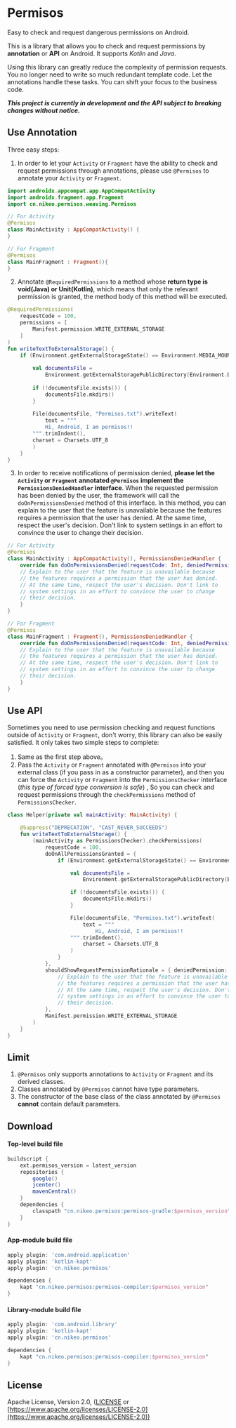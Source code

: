 Permisos  
===========  
Easy to check and request dangerous permissions on Android.  

This is a library that allows you to check and request permissions by **annotation** or **API** on Android. It supports *Kotlin* and *Java*.

Using this library can greatly reduce the complexity of permission requests. You no longer need to write so much redundant template code. Let the annotations handle these tasks. You can shift your focus to the business code.

**_This project is currently in development and the API subject to breaking 
changes without notice._**  

## Use Annotation
Three easy steps:

 1. In order to let your `Activity` or `Fragment` have the ability to check and request permissions through annotations, please use `@Permisos` to annotate your `Activity` or `Fragment`.
```kotlin
import androidx.appcompat.app.AppCompatActivity  
import androidx.fragment.app.Fragment
import cn.nikeo.permisos.weaving.Permisos  

// For Activity
@Permisos  
class MainActivity : AppCompatActivity() {  
}

// For Fragment
@Permisos  
class MainFragment : Fragment(){  
}
```
2. Annotate `@RequiredPermissions` to a method whose **return type is void(Java) or Unit(Kotlin)**, which means that only the relevant permission is granted, the method body of this method will be executed.
```kotlin
@RequiredPermissions(  
    requestCode = 100,  
    permissions = [  
        Manifest.permission.WRITE_EXTERNAL_STORAGE  
    ]  
)  
fun writeTextToExternalStorage() {  
    if (Environment.getExternalStorageState() == Environment.MEDIA_MOUNTED) {  
          
        val documentsFile =  
            Environment.getExternalStoragePublicDirectory(Environment.DIRECTORY_DOCUMENTS)  
          
        if (!documentsFile.exists()) {  
            documentsFile.mkdirs()  
        }  
          
        File(documentsFile, "Permisos.txt").writeText(  
            text = """  
	        Hi, Android, I am permisos!! 
	    """.trimIndent(),  
	    charset = Charsets.UTF_8  
        )  
    }  
}
```
3. In order to receive notifications of permission denied, **please let the `Activity` or `Fragment` annotated `@Permisos` implement the `PermissionsDeniedHandler` interface**. When the requested permission has been denied by the user, the framework will call the `doOnPermissionsDenied` method of this interface. In this method, you can explain to the user that the feature is unavailable because the features requires a permission that the user has denied. At the same time, respect the user's decision. Don't link to system settings in an effort to convince the user to change their decision.
```kotlin
// For Activity
@Permisos  
class MainActivity : AppCompatActivity(), PermissionsDeniedHandler {
	override fun doOnPermissionsDenied(requestCode: Int, deniedPermissions: List<String>) {   
	// Explain to the user that the feature is unavailable because  
	// the features requires a permission that the user has denied.  
	// At the same time, respect the user's decision. Don't link to  
	// system settings in an effort to convince the user to change  
	// their decision.
	}
}

// For Fragment
@Permisos  
class MainFragment : Fragment(), PermissionsDeniedHandler {  
	override fun doOnPermissionsDenied(requestCode: Int, deniedPermissions: List<String>) {   
	// Explain to the user that the feature is unavailable because  
	// the features requires a permission that the user has denied.  
	// At the same time, respect the user's decision. Don't link to  
	// system settings in an effort to convince the user to change  
	// their decision.
	}
}
```

## Use API
Sometimes you need to use permission checking and request functions outside of `Activity` or `Fragment`, don't worry, this library can also be easily satisfied. It only takes two simple steps to complete:

 1. Same as the first step above。
 2. Pass the `Activity` or `Fragment` annotated with `@Permisos` into your external class (if you pass in as a constructor parameter), and then you can force the `Activity` or `Fragment` into the `PermissionsChecker` interface (*this type of forced type conversion is safe*) , So you can check and request permissions through the `checkPermissions` method of `PermissionsChecker`.
 ```kotlin
 class Helper(private val mainActivity: MainActivity) {
 
     @Suppress("DEPRECATION", "CAST_NEVER_SUCCEEDS")
     fun writeTextToExternalStorage() {
         (mainActivity as PermissionsChecker).checkPermissions(
             requestCode = 100,
             doOnAllPermissionsGranted = {
                 if (Environment.getExternalStorageState() == Environment.MEDIA_MOUNTED) {
 
                     val documentsFile =
                         Environment.getExternalStoragePublicDirectory(Environment.DIRECTORY_DOCUMENTS)
 
                     if (!documentsFile.exists()) {
                         documentsFile.mkdirs()
                     }
 
                     File(documentsFile, "Permisos.txt").writeText(
                         text = """
                             Hi, Android, I am permisos!!
                 	 """.trimIndent(),
                         charset = Charsets.UTF_8
                     )
                 }
             },
             shouldShowRequestPermissionRationale = { deniedPermission: List<String> ->
                 // Explain to the user that the feature is unavailable because
                 // the features requires a permission that the user has denied.
                 // At the same time, respect the user's decision. Don't link to
                 // system settings in an effort to convince the user to change
                 // their decision.
             },
             Manifest.permission.WRITE_EXTERNAL_STORAGE
         )
     }
 }
 ```

## Limit

 1. `@Permisos` only supports annotations to `Activity` or `Fragment` and its derived classes.
 2. Classes annotated by `@Permisos` cannot have type parameters.
 3. The constructor of the base class of the class annotated by `@Permisos` **cannot** contain default parameters.

## Download

#### Top-level build file
```groovy
buildscript {
    ext.permisos_version = latest_version
    repositories {
        google()
        jcenter()
        mavenCentral()
    }
    dependencies {
        classpath "cn.nikeo.permisos:permisos-gradle:$permisos_version"
    }
}
  ```
  
#### App-module build file
```groovy
apply plugin: 'com.android.application'
apply plugin: 'kotlin-kapt'
apply plugin: 'cn.nikeo.permisos'

dependencies {
    kapt "cn.nikeo.permisos:permisos-compiler:$permisos_version"
}
```
  
#### Library-module build file
```groovy
apply plugin: 'com.android.library'
apply plugin: 'kotlin-kapt'
apply plugin: 'cn.nikeo.permisos'

dependencies {
    kapt "cn.nikeo.permisos:permisos-compiler:$permisos_version"
}
```

## License  
  
Apache License, Version 2.0, ([LICENSE](https://github.com/nikeorever/permisos/blob/trunk/LICENSE) or [https://www.apache.org/licenses/LICENSE-2.0](https://www.apache.org/licenses/LICENSE-2.0))

